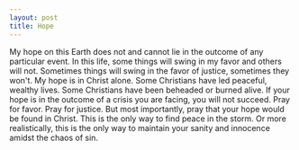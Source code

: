```yaml
---
layout: post
title: Hope
---
```


My hope on this Earth does not and cannot lie in the outcome of any particular event. In this life, some things will swing in my favor and others will not. Sometimes things will swing in the favor of justice, sometimes they won't. My hope is in Christ alone. Some Christians have led peaceful, wealthy lives. Some Christians have been beheaded or burned alive. If your hope is in the outcome of a crisis you are facing, you will not succeed. Pray for favor. Pray for justice. But most importantly, pray that your hope would be found in Christ. This is the only way to find peace in the storm. Or more realistically, this is the only way to maintain your sanity and innocence amidst the chaos of sin.

